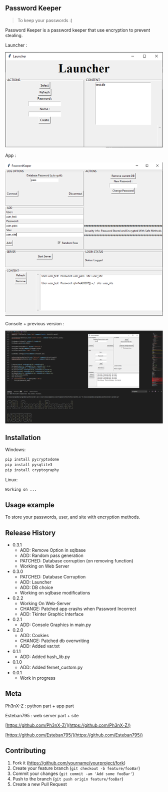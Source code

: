 ## Password Keeper
> To keep your passwords :)

Password Keeper is a password keeper that use encryption to prevent stealing.

Launcher :

![](launcher.png)

App :

![](header12.PNG)

Console + previous version :

![](header2.png)
## Installation

Windows:

```sh
pip install pycryptodome
pip install pysqlite3
pip install cryptography
```
Linux:

```sh
Working on ...
```

## Usage example

To store your passwords, user, and site with encryption methods.


## Release History
* 0.3.1
    * ADD: Remove Option in sqlbase
    * ADD: Random pass generation
    * PATCHED: Database corruption (on removing function)
    * Working on Web Server
* 0.3.0
    * PATCHED: Database Corruption
    * ADD: Launcher
    * ADD: DB choice
    * Working on sqlbase modifications
* 0.2.2
    * Working On Web-Server
    * CHANGE: Patched app crashs when Password Incorrect
    * ADD: Tkinter Graphic Interface
* 0.2.1
    * ADD: Console Graphics in main.py
* 0.2.0
    * ADD: Cookies
    * CHANGE: Patched db overwriting
    * ADD: Added var.txt
* 0.1.1
    * ADD: Added hash_lib.py
* 0.1.0
    * ADD: Added fernet_custom.py
* 0.0.1
    * Work in progress

## Meta

Ph3nX-Z : python part + app part

Esteban795 : web server part + site

[https://github.com/Ph3nX-Z/](https://github.com/Ph3nX-Z/)

[https://github.com/Esteban795/](https://github.com/Esteban795/)

## Contributing

1. Fork it (<https://github.com/yourname/yourproject/fork>)
2. Create your feature branch (`git checkout -b feature/fooBar`)
3. Commit your changes (`git commit -am 'Add some fooBar'`)
4. Push to the branch (`git push origin feature/fooBar`)
5. Create a new Pull Request
